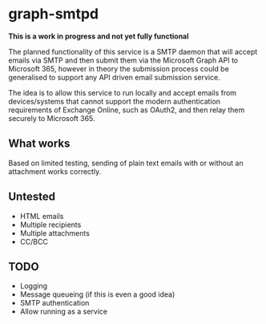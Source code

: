 # graph-smtpd

**This is a work in progress and not yet fully functional**

The planned functionality of this service is a SMTP daemon that will accept emails via SMTP and then submit them via the Microsoft Graph API to Microsoft 365, however in theory the submission process could be generalised to support any API driven email submission service.

The idea is to allow this service to run locally and accept emails from devices/systems that cannot support the modern authentication requirements of Exchange Online, such as OAuth2, and then relay them securely to Microsoft 365.

## What works

Based on limited testing, sending of plain text emails with or without an attachment works correctly.

## Untested

* HTML emails
* Multiple recipients
* Multiple attachments
* CC/BCC

## TODO

* Logging
* Message queueing (if this is even a good idea)
* SMTP authentication
* Allow running as a service
